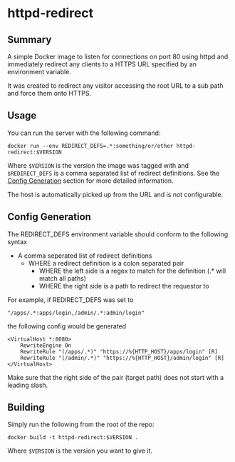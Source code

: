 httpd-redirect
=============

Summary
-------------

A simple Docker image to listen for connections on port 80 using httpd and immediately redirect any clients to a HTTPS URL specified by an environment variable.

It was created to redirect any visitor accessing the root URL to a sub path and force them onto HTTPS.

Usage
-------------

You can run the server with the following command:

    docker run --env REDIRECT_DEFS=.*:something/or/other httpd-redirect:$VERSION

Where `$VERSION` is the version the image was tagged with and `$REDIRECT_DEFS` is a comma separated list of redirect definitions. See the [Config Generation](#config-generation) section for more detailed information.

The host is automatically picked up from the URL and is not configurable.

Config Generation
-----------------

The REDIRECT_DEFS environment variable should conform to the following syntax
 - A comma seperated list of redirect definitions
   - WHERE a redirect definition is a colon separated pair
      - WHERE the left side is a regex to match for the definition (.* will match all paths)
      - WHERE the right side is a path to redirect the requestor to

For example, if REDIRECT_DEFS was set to

    "/apps/.*:apps/login,/admin/.*:admin/login"

 the following config would be generated

```
<VirtualHost *:8080>
    RewriteEngine On
    RewriteRule "(/apps/.*)" "https://%{HTTP_HOST}/apps/login" [R]
    RewriteRule "(/admin/.*)" "https://%{HTTP_HOST}/admin/login" [R]
</VirtualHost>
```

Make sure that the right side of the pair (target path) does not start with a leading slash.

Building
-------------

Simply run the following from the root of the repo:

    docker build -t httpd-redirect:$VERSION .

Where `$VERSION` is the version you want to give it.
